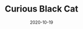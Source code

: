 ---
title: Curious Black Cat
id: curious-black-cat
license: Unsplash License
licenseUrl: https://unsplash.com/license
resolution: 4032x3024
date: 2020-10-19
camera: Google Pixel 4a
lens: Pixel 4a back camera
iso: 52
focalLength: 4.38mm
shutterSpeed: 1/210
aperture: f/1.73
---